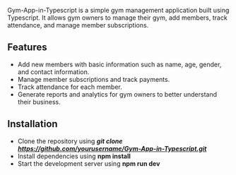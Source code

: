 Gym-App-in-Typescript is a simple gym management application built using Typescript. It allows gym owners to manage their gym, add members, track attendance, and manage member subscriptions.

## Features
* Add new members with basic information such as name, age, gender, and contact information.
* Manage member subscriptions and track payments.
* Track attendance for each member.
* Generate reports and analytics for gym owners to better understand their business.

## Installation
* Clone the repository using ***git clone https://github.com/yourusername/Gym-App-in-Typescript.git***
* Install dependencies using **npm install**
* Start the development server using **npm run dev**
